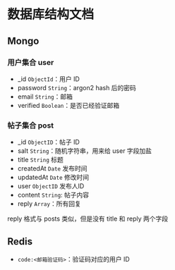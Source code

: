 # 数据库结构文档

## Mongo

### 用户集合 user

- _id `ObjectId`：用户 ID
- password `String`：argon2 hash 后的密码
- email `String`：邮箱
- verified `Boolean`：是否已经验证邮箱

### 帖子集合 post

- _id `ObjectID`：帖子 ID
- salt `String`：随机字符串，用来给 user 字段加盐
- title `String` 标题
- createdAt `Date` 发布时间
- updatedAt `Date` 修改时间
- user `ObjectID` 发布人ID
- content `String`: 帖子内容
- reply `Array`：所有回复

reply 格式与 posts 类似，但是没有 title 和 reply 两个字段

## Redis

- `code:<邮箱验证码>`：验证码对应的用户 ID
